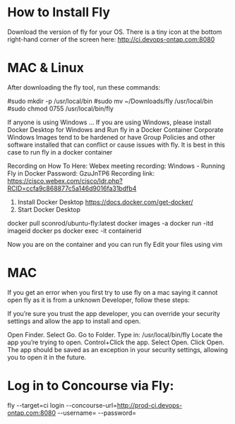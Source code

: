 How to Install Fly
====================

Download the version of fly for your OS.
There is a tiny icon at the bottom right-hand corner of the screen here:
http://ci.devops-ontap.com:8080

MAC & Linux
============
After downloading the fly tool, run these commands:

#sudo mkdir -p /usr/local/bin
#sudo mv ~/Downloads/fly /usr/local/bin
#sudo chmod 0755 /usr/local/bin/fly

If anyone is using Windows ...
If you are using Windows, please install Docker Desktop for Windows and Run fly in a Docker Container 
Corporate Windows Images tend to be hardened or have Group Policies and other software installed that can conflict or cause issues with fly.
It is best in this case to run fly in a docker container

Recording on How To Here:
Webex meeting recording: Windows - Running Fly in Docker
Password: GzuJnTP6
Recording link: https://cisco.webex.com/cisco/ldr.php?RCID=ccfa9c868877c5a146d9016fa31bdfb4

1. Install Docker Desktop
   https://docs.docker.com/get-docker/
2. Start Docker Desktop


docker pull sconrod/ubuntu-fly:latest
docker images -a
docker run -itd imageid
docker ps
docker exec -it containerid

Now you are on the container and you can run fly
Edit your files using vim


MAC
=====
If you get an error when you first try to use fly on a mac saying 
it cannot open fly as it is from a unknown Developer, follow these steps:

If you’re sure you trust the app developer, you can override your security settings and allow the app to install and open.

Open Finder. Select Go. Go to Folder. Type in: /usr/local/bin/fly
Locate the app you’re trying to open.
Control+Click the app.
Select Open.
Click Open.
The app should be saved as an exception in your security settings, allowing you to open it in the future.

Log in to Concourse via Fly:
========================
fly --target=ci login --concourse-url=http://prod-ci.devops-ontap.com:8080 --username= --password=
